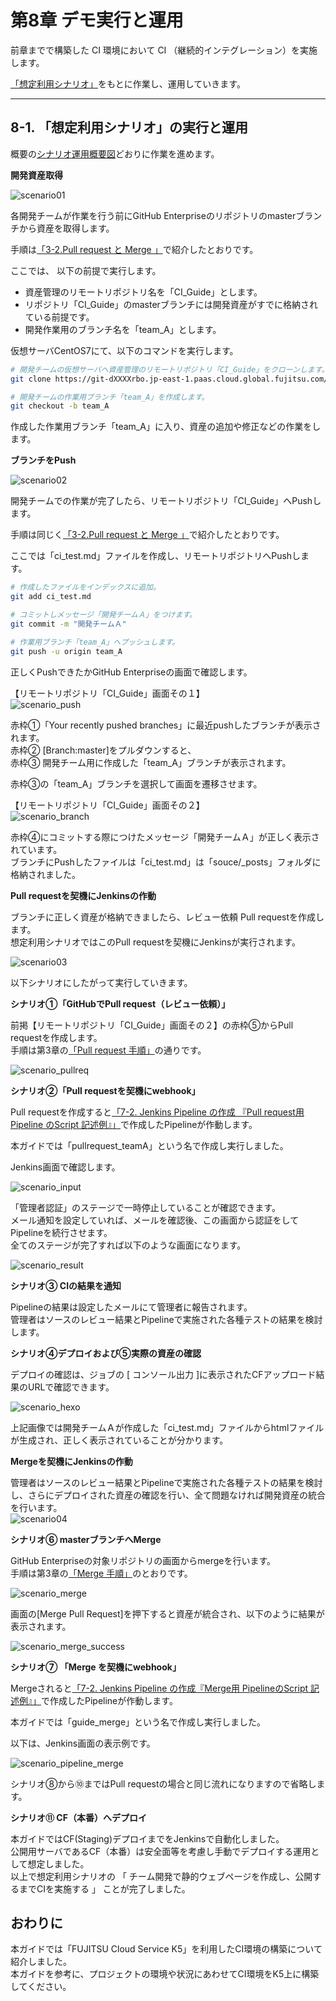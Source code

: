 # 第8章 デモ実行と運用

前章までで構築した CI 環境において CI （継続的インテグレーション）を実施します。

[「想定利用シナリオ」](overview.md)をもとに作業し、運用していきます。

------------------------------------------------------------------------------------

## 8-1. 「想定利用シナリオ」の実行と運用

概要の[シナリオ運用概要図](overview.md)どおりに作業を進めます。

**開発資産取得**  

![scenario01](./image/scenario01.jpg)

各開発チームが作業を行う前にGitHub Enterpriseのリポジトリのmasterブランチから資産を取得します。

手順は[「3-2.Pull request と Merge 」](github-enterprise.md)で紹介したとおりです。

ここでは、 以下の前提で実行します。   
- 資産管理のリモートリポジトリ名を「CI_Guide」とします。  
- リポジトリ「CI_Guide」のmasterブランチには開発資産がすでに格納されている前提です。  
- 開発作業用のブランチ名を「team_A」とします。  

仮想サーバCentOS7にて、以下のコマンドを実行します。

```bash
# 開発チームの仮想サーバへ資産管理のリモートリポジトリ「CI_Guide」をクローンします。  
git clone https://git-dXXXXrbo.jp-east-1.paas.cloud.global.fujitsu.com/ユーザ名/CI_Guide.git  

# 開発チームの作業用ブランチ「team_A」を作成します。  
git checkout -b team_A  
```

作成した作業用ブランチ「team_A」に入り、資産の追加や修正などの作業をします。  

**ブランチをPush**  

![scenario02](./image/scenario02.jpg)  

開発チームでの作業が完了したら、リモートリポジトリ「CI_Guide」へPushします。  

手順は同じく[「3-2.Pull request と Merge 」](github-enterprise.md)で紹介したとおりです。  

ここでは「ci_test.md」ファイルを作成し、リモートリポジトリへPushします。

```bash
# 作成したファイルをインデックスに追加。  
git add ci_test.md  

# コミットしメッセージ「開発チームＡ」をつけます。 
git commit -m "開発チームＡ"  

# 作業用ブランチ「team_A」へプッシュします。  
git push -u origin team_A  
```

正しくPushできたかGitHub Enterpriseの画面で確認します。  

【リモートリポジトリ「CI_Guide」画面その１】  
![scenario_push](./image/scenario_push.jpg)  

赤枠①「Your recently pushed branches」に最近pushしたブランチが表示されます。  
赤枠② [Branch:master]をプルダウンすると、  
赤枠③ 開発チーム用に作成した「team_A」ブランチが表示されます。  

赤枠③の「team_A」ブランチを選択して画面を遷移させます。  

【リモートリポジトリ「CI_Guide」画面その２】  
![scenario_branch](./image/scenario_branch.jpg)  

赤枠④にコミットする際につけたメッセージ「開発チームＡ」が正しく表示されています。  
ブランチにPushしたファイルは「ci_test.md」は「souce/_posts」フォルダに格納されました。  

**Pull requestを契機にJenkinsの作動**  

ブランチに正しく資産が格納できましたら、レビュー依頼 Pull requestを作成します。  
想定利用シナリオではこのPull requestを契機にJenkinsが実行されます。  

![scenario03](./image/scenario03.jpg)


以下シナリオにしたがって実行していきます。

**シナリオ①「GitHubでPull request（レビュー依頼）」**

前掲【リモートリポジトリ「CI_Guide」画面その２】の赤枠⑤からPull requestを作成します。  
手順は第3章の[「Pull request 手順」](github-enterprise.md)の通りです。  

![scenario_pullreq](./image/scenario_pullreq.jpg)  

**シナリオ②「Pull requestを契機にwebhook」**  

Pull requestを作成すると[「7-2. Jenkins Pipeline の作成 『Pull request用 Pipeline のScript 記述例』」](pipeline.md)で作成したPipelineが作動します。

本ガイドでは「pullrequest_teamA」という名で作成し実行しました。  

Jenkins画面で確認します。  

![scenario_input](./image/scenario_input.jpg)

「管理者認証」のステージで一時停止していることが確認できます。  
メール通知を設定していれば、メールを確認後、この画面から認証をしてPipelineを続行させます。  
全てのステージが完了すれば以下のような画面になります。  

![scenario_result](./image/scenario_result.jpg)

**シナリオ③ CIの結果を通知**

Pipelineの結果は設定したメールにて管理者に報告されます。  
管理者はソースのレビュー結果とPipelineで実施された各種テストの結果を検討します。  

**シナリオ④デプロイおよび⑤実際の資産の確認**

デプロイの確認は、ジョブの [ コンソール出力 ]に表示されたCFアップロード結果のURLで確認できます。

![scenario_hexo](./image/scenario_hexo.jpg)  

上記画像では開発チームＡが作成した「ci_test.md」ファイルからhtmlファイルが生成され、正しく表示されていることが分かります。  

**Mergeを契機にJenkinsの作動**

管理者はソースのレビュー結果とPipelineで実施された各種テストの結果を検討し、さらにデプロイされた資産の確認を行い、全て問題なければ開発資産の統合を行います。  
![scenario04](./image/scenario04.jpg)


**シナリオ⑥ masterブランチへMerge**

GitHub Enterpriseの対象リポジトリの画面からmergeを行います。  
手順は第3章の[「Merge 手順」](github-enterprise.md)のとおりです。

![scenario_merge](./image/scenario_merge.jpg)

画面の[Merge Pull Request]を押下すると資産が統合され、以下のように結果が表示されます。

![scenario_merge_success](./image/scenario_merge_success.jpg)

**シナリオ⑦ 「Merge を契機にwebhook」**

Mergeされると[「7-2. Jenkins Pipeline の作成『Merge用 PipelineのScript 記述例』」](pipeline.md)で作成したPipelineが作動します。

本ガイドでは「guide_merge」という名で作成し実行しました。

以下は、Jenkins画面の表示例です。

![scenario_pipeline_merge](./image/scenario_pipeline_merge.jpg)

シナリオ⑧から⑩まではPull requestの場合と同じ流れになりますので省略します。

**シナリオ⑪ CF（本番）へデプロイ**

本ガイドではCF(Staging)デプロイまでをJenkinsで自動化しました。  
公開用サーバであるCF（本番）は安全面等を考慮し手動でデプロイする運用として想定しました。  
以上で想定利用シナリオの 「 チーム開発で静的ウェブページを作成し、公開するまでCIを実施する 」 ことが完了しました。  

## おわりに

本ガイドでは「FUJITSU Cloud Service K5」を利用したCI環境の構築について紹介しました。  
本ガイドを参考に、プロジェクトの環境や状況にあわせてCI環境をK5上に構築してください。  

